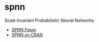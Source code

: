 # spnn
Scale Invariant Probabilistic Neural Networks

- [SPNN Paper](https://repositories.lib.utexas.edu/items/b1818ab2-c2a8-4473-be41-a4f8c0031db1)
- [SPNN on CRAN](https://CRAN.R-project.org/package=spnn)
